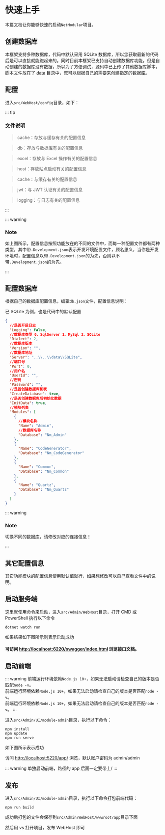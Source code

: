 # 快速上手

本篇文档让你能够快速的启动`NetModular`项目。

## 创建数据库

本框架支持多种数据库，代码中默认采用 SQLite 数据库，所以您获取最新的代码后是可以直接就能跑起来的。同时目前本框架已支持自动创建数据库功能，但是自动创建的数据库没有数据，所以为了方便调试，源码中已上传了其他数据库脚本，脚本文件放在了 [data](https://github.com/iamoldli/NetModular/tree/master/data) 目录中，您可以根据自己的需要来创建指定的数据库。

## 配置

进入`src/WebHost/config`目录，如下：

<nm-img id="20190821142628"/>

::: tip

### 文件说明

> cache：存放与缓存有关的配置信息

> db：存放与数据库有关的配置信息

> excel：存放与 Excel 操作有关的配置信息

> host：存放站点启动有关的配置信息

> cache：与缓存有关的配置信息

> jwt：与 JWT 认证有关的配置信息

> logging：与日志有关的配置信息

:::

::: warning

### Note

如上图所示，配置信息按照功能放在的不同的文件中，而每一种配置文件都有两种类型，其中带`.Development.json`表示开发环境配置文件，顾名思义，当你是开发环境时，配置信息以带`.Development.json`的为先，否则以不带`.Development.json`的为先。

:::

## 配置数据库

根据自己的数据库配置信息，编辑`db.json`文件，配置信息说明：

已 SQLite 为例，也是代码中的默认配置

```json
{
  //是否开启日志
  "Logging": false,
  //数据库类型 0、SqlServer 1、MySql 2、SQLite
  "Dialect": 2,
  //数据库版本
  "Version": "",
  //数据库地址
  "Server": "..\\..\\data\\SQLite",
  //端口号
  "Port": 0,
  //用户名
  "UserId": "",
  //密码
  "Password": "",
  //是否创建数据库和表
  "CreateDatabase": true,
  //是否创建数据库后初始化数据
  "InitData": true,
  //模块列表
  "Modules": [
    {
      //模块名称
      "Name": "Admin",
      //数据库名称
      "Database": "Nm_Admin"
    },
    {
      "Name": "CodeGenerator",
      "Database": "Nm_CodeGenerator"
    },
    {
      "Name": "Common",
      "Database": "Nm_Common"
    },
    {
      "Name": "Quartz",
      "Database": "Nm_Quartz"
    }
  ]
}
```

::: warning

### Note

切换不同的数据库，请修改对应的连接信息！

:::

## 其它配置信息

其它功能模块的配置信息使用默认值就行，如果想修改可以自己查看文件中的说明。

## 启动服务端

这里就使用命令来启动，进入`src/Admin/WebHost`目录，打开 CMD 或 PowerShell 执行以下命令

```
dotnet watch run
```

如果结果如下图所示则表示启动成功

<nm-img id="20190821144717"/>

#### 可访问 <a href="http://localhost:6220/swagger/index.html" title="为什么用 6220 作为默认端口号，因为我媳妇儿生日是 6 月 22~">http://localhost:6220/swagger/index.html</a> 浏览接口文档。

<p></p>
<nm-img id="20190821145531"/>

## 启动前端

::: warning
前端运行环境依赖`Node.js 10+`，如果无法启动请检查自己的版本是否匹配`node -v`。  
前端运行环境依赖`Node.js 10+`，如果无法启动请检查自己的版本是否匹配`node -v`。  
前端运行环境依赖`Node.js 10+`，如果无法启动请检查自己的版本是否匹配`node -v`。
:::

进入`src/Admin/UI/module-admin`目录，执行以下命令：

```
npm install
npm update
npm run serve
```

如下图所示表示成功

<nm-img id="20190821145614"/>

访问 [http://localhost:5220/app/](http://localhost:5220/app/) 浏览，默认账户密码为 admin/admin

::: warning
单独启动前端，路径的 app 后面一定要带上/
:::

## 发布

进入`src/Admin/UI/module-admin`目录，执行以下命令打包前端代码：

```
npm run build
```

成功后打包的文件会保存到`src/Admin/WebHost/wwwroot/app`目录下面

然后用 vs 打开项目，发布 WebHost 即可
